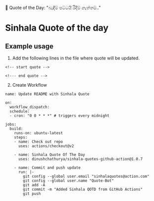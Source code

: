 <!-- start quote -->
💬 Quote of the Day: "බැඳීම් පට්ටයි රිදීම් නැත්තම්.."
<!-- end quote -->

# Sinhala Quote of the day

## Example usage

1. Add the following lines in the file where quote will be updated.
```
<!-- start quote --> 

<!--- end quote -->
```

2. Create Workflow

```
name: Update README with Sinhala Quote

on:
  workflow_dispatch:
  schedule:
  - cron: "0 0 * * *" # triggers every midnight

jobs:
  build:
    runs-on: ubuntu-latest
    steps:
    - name: Check out repo
      uses: actions/checkout@v2

    - name: Sinhala Quote Of The Day
      uses: dinushchathurya/sinhala-quotes-github-action@1.0.7
    
    - name: Commit and push update
      run: |-
        git config --global user.email "sinhalaquotes@action.com"
        git config --global user.name "Quote-Bot"
        git add -A
        git commit -m "Added Sinhala QOTD from GitHub Actions"
        git push
```
